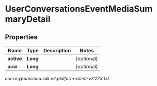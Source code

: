 # UserConversationsEventMediaSummaryDetail


## Properties

| Name | Type | Description | Notes |
| ------------ | ------------- | ------------- | ------------- |
| **active** | **Long** |  |  [optional] |
| **acw** | **Long** |  |  [optional] |




_com.mypurecloud.sdk.v2:platform-client-v2:223.1.0_
